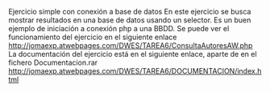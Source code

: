 Ejercicio simple con conexión a base de datos
En este ejercicio se busca mostrar resultados en una base de datos usando un selector.
Es un buen ejemplo de iniciación a conexión php a una BBDD.
Se puede ver el funcionamiento del ejercicio en el siguiente enlace
http://jomaexp.atwebpages.com/DWES/TAREA6/ConsultaAutoresAW.php
La documentación del ejercicio está en el siguiente enlace, aparte de en el fichero Documentacion.rar
http://jomaexp.atwebpages.com/DWES/TAREA6/DOCUMENTACION/index.html
